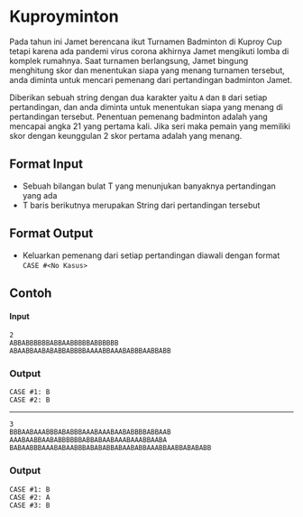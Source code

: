 # Kuproyminton
Pada tahun ini Jamet berencana ikut Turnamen Badminton di Kuproy Cup tetapi karena ada pandemi virus corona akhirnya 
Jamet mengikuti lomba di komplek rumahnya. Saat turnamen berlangsung, Jamet bingung menghitung skor dan menentukan siapa
yang menang turnamen tersebut, anda diminta untuk mencari pemenang dari pertandingan badminton Jamet.

Diberikan sebuah string dengan dua karakter yaitu `A` dan `B` dari setiap pertandingan, dan anda diminta untuk menentukan
siapa yang menang di pertandingan tersebut. Penentuan pemenang badminton adalah yang mencapai angka 21 yang pertama kali.
Jika seri maka pemain yang memiliki skor dengan keunggulan 2 skor pertama adalah yang menang.

## Format Input
- Sebuah bilangan bulat T yang menunjukan banyaknya pertandingan yang ada
- T baris berikutnya merupakan String dari pertandingan tersebut

## Format Output
- Keluarkan pemenang dari setiap pertandingan diawali dengan format `CASE #<No Kasus>`

## Contoh 
#### Input
```
2
ABBABBBBBBABBAABBBBBABBBBBB
ABAABBAABABABBABBBBAAAABBAAABABBBAABBABB
```
### Output
```
CASE #1: B
CASE #2: B
```
---
```
3
BBBAABAAABBBABABBBAAABAAABAABABBBBABBAAB
AAABAABBAABABBBBBBABBABAABAAABAAABBAABA
BABAABBBAAABABAABBBABABABBABAABABBAAABBAABBABABABB
```
### Output
```
CASE #1: B
CASE #2: A
CASE #3: B
```